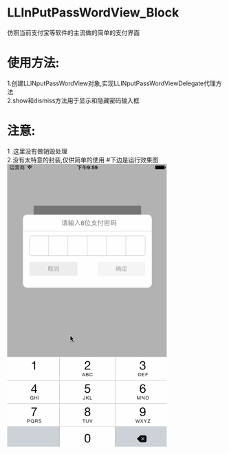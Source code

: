 # LLInPutPassWordView_Block

仿照当前支付宝等软件的主流做的简单的支付界面
# 使用方法:
 1.创建LLINputPassWordView对象,实现LLINputPassWordViewDelegate代理方法<br /> 
2.show和dismiss方法用于显示和隐藏密码输入框
  
# 注意:
1 .这里没有做销毁处理  <br />
2.没有太特意的封装,仅供简单的使用
#下边是运行效果图
![github](https://github.com/lilongcnc/LLInPutPassWordView_Block/blob/master/inputView.gif "github") 
